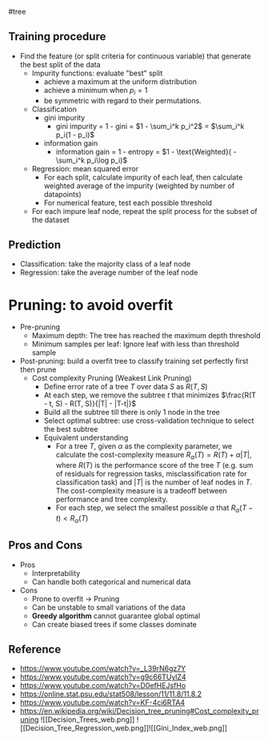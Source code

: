 #tree 
## Training procedure
- Find the feature (or split criteria for continuous variable) that generate the best split of the data
	- Impurity functions: evaluate "best" split
		- achieve a maximum at the uniform distribution
		- achieve a minimum when $p_i=1$
		- be symmetric with regard to their permutations.
	- Classification
		- gini impurity
			- gini impurity = 1 - gini = $1 - \sum_i^k p_i^2$ = $\sum_i^k p_i(1 - p_i)$
		- information gain
			- information gain = 1 - entropy = $1 - \text{Weighted}( -\sum_i^k p_i\log p_i)$
	- Regression: mean squared error
		- For each split, calculate impurity of each leaf, then calculate weighted average of the impurity (weighted by number of datapoints)
		- For numerical feature, test each possible threshold
	- For each impure leaf node, repeat the split process for the subset of the dataset
## Prediction
- Classification: take the majority class of a leaf node
- Regression: take the average number of the leaf node
# Pruning: to avoid overfit
- Pre-pruning
	- Maximum depth: The tree has reached the maximum depth threshold
	- Minimum samples per leaf: Ignore leaf with less than threshold sample
- Post-pruning: build a overfit tree to classify training set perfectly first then prune
	- Cost complexity Pruning (Weakest Link Pruning)
		- Define error rate of a tree $T$ over data $S$ as $R(T, S)$
		- At each step, we remove the subtree $t$ that minimizes $\frac{R(T - t, S) - R(T, S)}{|T| - |T-t|}$
		- Build all the subtree till there is only 1 node in the tree
		- Select optimal subtree: use cross-validation technique to select the best subtree
		- Equivalent understanding
			-  For a tree $T$, given $\alpha$ as the complexity parameter, we calculate the cost-complexity measure $R_\alpha(T) = R(T) + \alpha |T|$, where $R(T)$ is the performance score of the tree $T$ (e.g. sum of residuals for regression tasks, misclassification rate for classification task) and $|T|$ is the number of leaf nodes in $T$. The cost-complexity measure is a tradeoff between performance and tree complexity.
			- For each step, we select the smallest possible $\alpha$ that $R_\alpha(T-t) < R_\alpha(T)$
## Pros and Cons
- Pros
	- Interpretability
	- Can handle both categorical and numerical data
- Cons
	- Prone to overfit -> Pruning
	- Can be unstable to small variations of the data
	- **Greedy algorithm** cannot guarantee global optimal
	- Can create biased trees if some classes dominate

## Reference
- https://www.youtube.com/watch?v=_L39rN6gz7Y
- https://www.youtube.com/watch?v=g9c66TUylZ4
- https://www.youtube.com/watch?v=D0efHEJsfHo
- https://online.stat.psu.edu/stat508/lesson/11/11.8/11.8.2
- https://www.youtube.com/watch?v=KF-4ci6RTA4
- https://en.wikipedia.org/wiki/Decision_tree_pruning#Cost_complexity_pruning
![[Decision_Trees_web.png]]
![[Decision_Tree_Regression_web.png]]![[Gini_Index_web.png]]